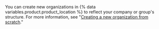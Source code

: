 You can create new organizations in {% data variables.product.product_location %} to reflect your company or group's structure. For more information, see "[Creating a new organization from scratch](/organizations/collaborating-with-groups-in-organizations/creating-a-new-organization-from-scratch)."
